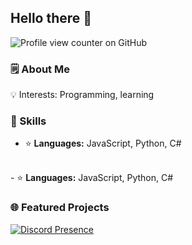 ### <h2 class="heading-element" dir="auto">Hello there 👋</h2>
![Profile view counter on GitHub](https://komarev.com/ghpvc/?username=fatihwrld)
<h3 class="heading-element" dir="auto">🗒️ About Me</h3>

<p dir="auto">
  💡 Interests: Programming, learning
</p>

<h3 class="heading-element" dir="auto">🔧 Skills</h3>

  - ⭐ <strong>Languages:</strong> JavaScript, Python, C#
  <br>
  - ⭐ <strong>Languages:</strong> JavaScript, Python, C#

<h3 class="heading-element" dir="auto">🌐 Featured Projects</h3>


[![Discord Presence](https://lanyard.cnrad.dev/api/181976119115776010)](https://discord.com/users/181976119115776010)
